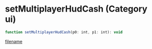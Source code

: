 # setMultiplayerHudCash (Category ui)

```js
function setMultiplayerHudCash(p0: int, p1: int): void
```

[filename](setMultiplayerHudCash_m.md ':include')